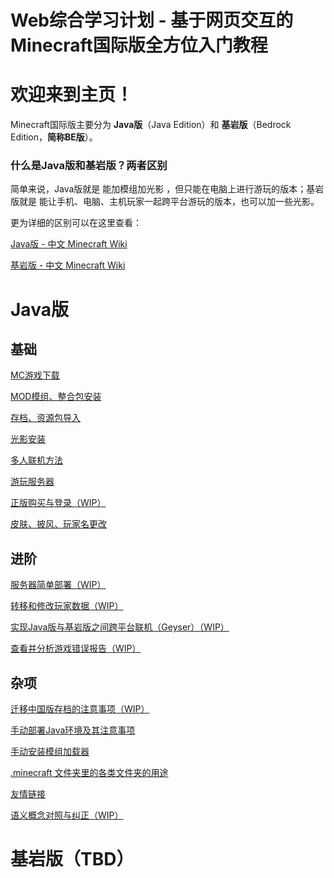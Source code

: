 # Web综合学习计划 - 基于网页交互的Minecraft国际版全方位入门教程

# 欢迎来到主页！

Minecraft国际版主要分为 **Java版**（Java Edition）和 **基岩版**（Bedrock Edition，**简称BE版**）。

### 什么是Java版和基岩版？两者区别

简单来说，Java版就是 能加模组加光影 ，但只能在电脑上进行游玩的版本；基岩版就是 能让手机、电脑、主机玩家一起跨平台游玩的版本，也可以加一些光影。

更为详细的区别可以在这里查看：

[Java版 - 中文 Minecraft Wiki](https://zh.minecraft.wiki/w/Java%E7%89%88)

[基岩版 - 中文 Minecraft Wiki](https://zh.minecraft.wiki/w/%E5%9F%BA%E5%B2%A9%E7%89%88)

# Java版

## 基础

[MC游戏下载](Web%E7%BB%BC%E5%90%88%E5%AD%A6%E4%B9%A0%E8%AE%A1%E5%88%92%20-%20%E5%9F%BA%E4%BA%8E%E7%BD%91%E9%A1%B5%E4%BA%A4%E4%BA%92%E7%9A%84Minecraft%E5%9B%BD%E9%99%85%E7%89%88%E5%85%A8%E6%96%B9%E4%BD%8D%E5%85%A5%E9%97%A8%E6%95%99%E7%A8%8B%203d35bbd4070046c695c6b4d5ca102e1e/MC%E6%B8%B8%E6%88%8F%E4%B8%8B%E8%BD%BD%20fd720475881740aa961934c2658074b0.md)

[MOD模组、整合包安装](Web%E7%BB%BC%E5%90%88%E5%AD%A6%E4%B9%A0%E8%AE%A1%E5%88%92%20-%20%E5%9F%BA%E4%BA%8E%E7%BD%91%E9%A1%B5%E4%BA%A4%E4%BA%92%E7%9A%84Minecraft%E5%9B%BD%E9%99%85%E7%89%88%E5%85%A8%E6%96%B9%E4%BD%8D%E5%85%A5%E9%97%A8%E6%95%99%E7%A8%8B%203d35bbd4070046c695c6b4d5ca102e1e/MOD%E6%A8%A1%E7%BB%84%E3%80%81%E6%95%B4%E5%90%88%E5%8C%85%E5%AE%89%E8%A3%85%208566c9ed12d64e7287a993c85e414398.md)

[存档、资源包导入](Web%E7%BB%BC%E5%90%88%E5%AD%A6%E4%B9%A0%E8%AE%A1%E5%88%92%20-%20%E5%9F%BA%E4%BA%8E%E7%BD%91%E9%A1%B5%E4%BA%A4%E4%BA%92%E7%9A%84Minecraft%E5%9B%BD%E9%99%85%E7%89%88%E5%85%A8%E6%96%B9%E4%BD%8D%E5%85%A5%E9%97%A8%E6%95%99%E7%A8%8B%203d35bbd4070046c695c6b4d5ca102e1e/%E5%AD%98%E6%A1%A3%E3%80%81%E8%B5%84%E6%BA%90%E5%8C%85%E5%AF%BC%E5%85%A5%2010642acc0fdb805f8f37cc4fa9e912cd.md)

[光影安装](Web%E7%BB%BC%E5%90%88%E5%AD%A6%E4%B9%A0%E8%AE%A1%E5%88%92%20-%20%E5%9F%BA%E4%BA%8E%E7%BD%91%E9%A1%B5%E4%BA%A4%E4%BA%92%E7%9A%84Minecraft%E5%9B%BD%E9%99%85%E7%89%88%E5%85%A8%E6%96%B9%E4%BD%8D%E5%85%A5%E9%97%A8%E6%95%99%E7%A8%8B%203d35bbd4070046c695c6b4d5ca102e1e/%E5%85%89%E5%BD%B1%E5%AE%89%E8%A3%85%2010742acc0fdb80459a30c3bbdbfd45fd.md)

[多人联机方法](Web%E7%BB%BC%E5%90%88%E5%AD%A6%E4%B9%A0%E8%AE%A1%E5%88%92%20-%20%E5%9F%BA%E4%BA%8E%E7%BD%91%E9%A1%B5%E4%BA%A4%E4%BA%92%E7%9A%84Minecraft%E5%9B%BD%E9%99%85%E7%89%88%E5%85%A8%E6%96%B9%E4%BD%8D%E5%85%A5%E9%97%A8%E6%95%99%E7%A8%8B%203d35bbd4070046c695c6b4d5ca102e1e/%E5%A4%9A%E4%BA%BA%E8%81%94%E6%9C%BA%E6%96%B9%E6%B3%95%20dd8fc7f29757482fa4880c77409a34ef.md)

[游玩服务器](Web%E7%BB%BC%E5%90%88%E5%AD%A6%E4%B9%A0%E8%AE%A1%E5%88%92%20-%20%E5%9F%BA%E4%BA%8E%E7%BD%91%E9%A1%B5%E4%BA%A4%E4%BA%92%E7%9A%84Minecraft%E5%9B%BD%E9%99%85%E7%89%88%E5%85%A8%E6%96%B9%E4%BD%8D%E5%85%A5%E9%97%A8%E6%95%99%E7%A8%8B%203d35bbd4070046c695c6b4d5ca102e1e/%E6%B8%B8%E7%8E%A9%E6%9C%8D%E5%8A%A1%E5%99%A8%206785889a6daf48fc9fba8a58022be846.md)

[正版购买与登录（WIP）](Web%E7%BB%BC%E5%90%88%E5%AD%A6%E4%B9%A0%E8%AE%A1%E5%88%92%20-%20%E5%9F%BA%E4%BA%8E%E7%BD%91%E9%A1%B5%E4%BA%A4%E4%BA%92%E7%9A%84Minecraft%E5%9B%BD%E9%99%85%E7%89%88%E5%85%A8%E6%96%B9%E4%BD%8D%E5%85%A5%E9%97%A8%E6%95%99%E7%A8%8B%203d35bbd4070046c695c6b4d5ca102e1e/%E6%AD%A3%E7%89%88%E8%B4%AD%E4%B9%B0%E4%B8%8E%E7%99%BB%E5%BD%95%EF%BC%88WIP%EF%BC%89%2010242acc0fdb801fa114e7fad945b8f9.md)

[皮肤、披风、玩家名更改](Web%E7%BB%BC%E5%90%88%E5%AD%A6%E4%B9%A0%E8%AE%A1%E5%88%92%20-%20%E5%9F%BA%E4%BA%8E%E7%BD%91%E9%A1%B5%E4%BA%A4%E4%BA%92%E7%9A%84Minecraft%E5%9B%BD%E9%99%85%E7%89%88%E5%85%A8%E6%96%B9%E4%BD%8D%E5%85%A5%E9%97%A8%E6%95%99%E7%A8%8B%203d35bbd4070046c695c6b4d5ca102e1e/%E7%9A%AE%E8%82%A4%E3%80%81%E6%8A%AB%E9%A3%8E%E3%80%81%E7%8E%A9%E5%AE%B6%E5%90%8D%E6%9B%B4%E6%94%B9%2010e42acc0fdb8039a775e812ec85dc3d.md)

## 进阶

[服务器简单部署（WIP）](Web%E7%BB%BC%E5%90%88%E5%AD%A6%E4%B9%A0%E8%AE%A1%E5%88%92%20-%20%E5%9F%BA%E4%BA%8E%E7%BD%91%E9%A1%B5%E4%BA%A4%E4%BA%92%E7%9A%84Minecraft%E5%9B%BD%E9%99%85%E7%89%88%E5%85%A8%E6%96%B9%E4%BD%8D%E5%85%A5%E9%97%A8%E6%95%99%E7%A8%8B%203d35bbd4070046c695c6b4d5ca102e1e/%E6%9C%8D%E5%8A%A1%E5%99%A8%E7%AE%80%E5%8D%95%E9%83%A8%E7%BD%B2%EF%BC%88WIP%EF%BC%89%20c8002143713a400ca5fe3274ed5fb5e0.md)

[转移和修改玩家数据（WIP）](Web%E7%BB%BC%E5%90%88%E5%AD%A6%E4%B9%A0%E8%AE%A1%E5%88%92%20-%20%E5%9F%BA%E4%BA%8E%E7%BD%91%E9%A1%B5%E4%BA%A4%E4%BA%92%E7%9A%84Minecraft%E5%9B%BD%E9%99%85%E7%89%88%E5%85%A8%E6%96%B9%E4%BD%8D%E5%85%A5%E9%97%A8%E6%95%99%E7%A8%8B%203d35bbd4070046c695c6b4d5ca102e1e/%E8%BD%AC%E7%A7%BB%E5%92%8C%E4%BF%AE%E6%94%B9%E7%8E%A9%E5%AE%B6%E6%95%B0%E6%8D%AE%EF%BC%88WIP%EF%BC%89%2010442acc0fdb803b9c69e448d099c778.md)

[实现Java版与基岩版之间跨平台联机（Geyser）（WIP）](Web%E7%BB%BC%E5%90%88%E5%AD%A6%E4%B9%A0%E8%AE%A1%E5%88%92%20-%20%E5%9F%BA%E4%BA%8E%E7%BD%91%E9%A1%B5%E4%BA%A4%E4%BA%92%E7%9A%84Minecraft%E5%9B%BD%E9%99%85%E7%89%88%E5%85%A8%E6%96%B9%E4%BD%8D%E5%85%A5%E9%97%A8%E6%95%99%E7%A8%8B%203d35bbd4070046c695c6b4d5ca102e1e/%E5%AE%9E%E7%8E%B0Java%E7%89%88%E4%B8%8E%E5%9F%BA%E5%B2%A9%E7%89%88%E4%B9%8B%E9%97%B4%E8%B7%A8%E5%B9%B3%E5%8F%B0%E8%81%94%E6%9C%BA%EF%BC%88Geyser%EF%BC%89%EF%BC%88WIP%EF%BC%89%2010f42acc0fdb807fbe47e6be2f8e6c84.md)

[查看并分析游戏错误报告（WIP）](Web%E7%BB%BC%E5%90%88%E5%AD%A6%E4%B9%A0%E8%AE%A1%E5%88%92%20-%20%E5%9F%BA%E4%BA%8E%E7%BD%91%E9%A1%B5%E4%BA%A4%E4%BA%92%E7%9A%84Minecraft%E5%9B%BD%E9%99%85%E7%89%88%E5%85%A8%E6%96%B9%E4%BD%8D%E5%85%A5%E9%97%A8%E6%95%99%E7%A8%8B%203d35bbd4070046c695c6b4d5ca102e1e/%E6%9F%A5%E7%9C%8B%E5%B9%B6%E5%88%86%E6%9E%90%E6%B8%B8%E6%88%8F%E9%94%99%E8%AF%AF%E6%8A%A5%E5%91%8A%EF%BC%88WIP%EF%BC%89%201b35caf007264d029fcf05074b9e0558.md)

## 杂项

[迁移中国版存档的注意事项（WIP）](Web%E7%BB%BC%E5%90%88%E5%AD%A6%E4%B9%A0%E8%AE%A1%E5%88%92%20-%20%E5%9F%BA%E4%BA%8E%E7%BD%91%E9%A1%B5%E4%BA%A4%E4%BA%92%E7%9A%84Minecraft%E5%9B%BD%E9%99%85%E7%89%88%E5%85%A8%E6%96%B9%E4%BD%8D%E5%85%A5%E9%97%A8%E6%95%99%E7%A8%8B%203d35bbd4070046c695c6b4d5ca102e1e/%E8%BF%81%E7%A7%BB%E4%B8%AD%E5%9B%BD%E7%89%88%E5%AD%98%E6%A1%A3%E7%9A%84%E6%B3%A8%E6%84%8F%E4%BA%8B%E9%A1%B9%EF%BC%88WIP%EF%BC%89%2010f42acc0fdb8023b299de56b7c3f9c6.md)

[手动部署Java环境及其注意事项](Web%E7%BB%BC%E5%90%88%E5%AD%A6%E4%B9%A0%E8%AE%A1%E5%88%92%20-%20%E5%9F%BA%E4%BA%8E%E7%BD%91%E9%A1%B5%E4%BA%A4%E4%BA%92%E7%9A%84Minecraft%E5%9B%BD%E9%99%85%E7%89%88%E5%85%A8%E6%96%B9%E4%BD%8D%E5%85%A5%E9%97%A8%E6%95%99%E7%A8%8B%203d35bbd4070046c695c6b4d5ca102e1e/%E6%89%8B%E5%8A%A8%E9%83%A8%E7%BD%B2Java%E7%8E%AF%E5%A2%83%E5%8F%8A%E5%85%B6%E6%B3%A8%E6%84%8F%E4%BA%8B%E9%A1%B9%2010142acc0fdb80f5aefee069dc12073f.md)

[手动安装模组加载器](Web%E7%BB%BC%E5%90%88%E5%AD%A6%E4%B9%A0%E8%AE%A1%E5%88%92%20-%20%E5%9F%BA%E4%BA%8E%E7%BD%91%E9%A1%B5%E4%BA%A4%E4%BA%92%E7%9A%84Minecraft%E5%9B%BD%E9%99%85%E7%89%88%E5%85%A8%E6%96%B9%E4%BD%8D%E5%85%A5%E9%97%A8%E6%95%99%E7%A8%8B%203d35bbd4070046c695c6b4d5ca102e1e/%E6%89%8B%E5%8A%A8%E5%AE%89%E8%A3%85%E6%A8%A1%E7%BB%84%E5%8A%A0%E8%BD%BD%E5%99%A8%2010642acc0fdb802a9854ca0597520e91.md)

[.minecraft 文件夹里的各类文件夹的用途](Web%E7%BB%BC%E5%90%88%E5%AD%A6%E4%B9%A0%E8%AE%A1%E5%88%92%20-%20%E5%9F%BA%E4%BA%8E%E7%BD%91%E9%A1%B5%E4%BA%A4%E4%BA%92%E7%9A%84Minecraft%E5%9B%BD%E9%99%85%E7%89%88%E5%85%A8%E6%96%B9%E4%BD%8D%E5%85%A5%E9%97%A8%E6%95%99%E7%A8%8B%203d35bbd4070046c695c6b4d5ca102e1e/minecraft%20%E6%96%87%E4%BB%B6%E5%A4%B9%E9%87%8C%E7%9A%84%E5%90%84%E7%B1%BB%E6%96%87%E4%BB%B6%E5%A4%B9%E7%9A%84%E7%94%A8%E9%80%94%2010742acc0fdb80928e41f989640ad843.md)

[友情链接](Web%E7%BB%BC%E5%90%88%E5%AD%A6%E4%B9%A0%E8%AE%A1%E5%88%92%20-%20%E5%9F%BA%E4%BA%8E%E7%BD%91%E9%A1%B5%E4%BA%A4%E4%BA%92%E7%9A%84Minecraft%E5%9B%BD%E9%99%85%E7%89%88%E5%85%A8%E6%96%B9%E4%BD%8D%E5%85%A5%E9%97%A8%E6%95%99%E7%A8%8B%203d35bbd4070046c695c6b4d5ca102e1e/%E5%8F%8B%E6%83%85%E9%93%BE%E6%8E%A5%207e3bc7815cbc4275b60ead17f101c454.md)

[语义概念对照与纠正（WIP）](Web%E7%BB%BC%E5%90%88%E5%AD%A6%E4%B9%A0%E8%AE%A1%E5%88%92%20-%20%E5%9F%BA%E4%BA%8E%E7%BD%91%E9%A1%B5%E4%BA%A4%E4%BA%92%E7%9A%84Minecraft%E5%9B%BD%E9%99%85%E7%89%88%E5%85%A8%E6%96%B9%E4%BD%8D%E5%85%A5%E9%97%A8%E6%95%99%E7%A8%8B%203d35bbd4070046c695c6b4d5ca102e1e/%E8%AF%AD%E4%B9%89%E6%A6%82%E5%BF%B5%E5%AF%B9%E7%85%A7%E4%B8%8E%E7%BA%A0%E6%AD%A3%EF%BC%88WIP%EF%BC%89%209267a3bbc0cd49f584f19897566bbfa1.md)

# 基岩版（TBD）